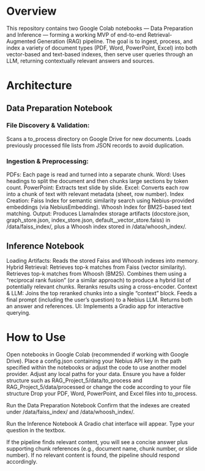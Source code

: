 # Overview
This repository contains two Google Colab notebooks — Data Preparation and Inference — forming a working MVP of end-to-end Retrieval-Augmented Generation (RAG) pipeline.
The goal is to ingest, process, and index a variety of document types (PDF, Word, PowerPoint, Excel) into both vector-based and text-based indexes, then serve user queries through an LLM, returning contextually relevant answers and sources.

# Architecture

## Data Preparation Notebook

### File Discovery & Validation:
Scans a to_process directory on Google Drive for new documents. Loads previously processed file lists from JSON records to avoid duplication.

### Ingestion & Preprocessing:
PDFs: Each page is read and turned into a separate chunk.
Word: Uses headings to split the document and then chunks large sections by token count.
PowerPoint: Extracts text slide by slide.
Excel: Converts each row into a chunk of text with relevant metadata (sheet, row number).
Index Creation:
Faiss Index for semantic similarity search using Nebius-provided embeddings (via NebiusEmbedding).
Whoosh Index for BM25-based text matching.
Output: Produces LlamaIndex storage artifacts (docstore.json, graph_store.json, index_store.json, default__vector_store.faiss) in /data/faiss_index/, plus a Whoosh index stored in /data/whoosh_index/.

## Inference Notebook
Loading Artifacts: Reads the stored Faiss and Whoosh indexes into memory.
Hybrid Retrieval:
Retrieves top-k matches from Faiss (vector similarity).
Retrieves top-k matches from Whoosh (BM25).
Combines them using a “reciprocal rank fusion” (or a similar approach) to produce a hybrid list of potentially relevant chunks.
Reranks results using a cross-encoder.
Context & LLM:
Joins the top reranked chunks into a single “context” block.
Feeds a final prompt (including the user’s question) to a Nebius LLM.
Returns both an answer and references.
UI: Implements a Gradio app for interactive querying.


# How to Use
Open notebooks in Google Colab (recommended if working with Google Drive).
Place a config.json containing your Nebius API key in the path specified within the notebooks or adjust the code to use another model provider.
Adjust any local paths for your data.
Ensure you have a folder structure such as RAG_Project_5/data/to_process and RAG_Project_5/data/processed or change the code according to your file structure
Drop your PDF, Word, PowerPoint, and Excel files into to_process.

Run the Data Preparation Notebook
Confirm that the indexes are created under /data/faiss_index/ and /data/whoosh_index/.

Run the Inference Notebook
A Gradio chat interface will appear. Type your question in the textbox.

If the pipeline finds relevant content, you will see a concise answer plus supporting chunk references (e.g., document name, chunk number, or slide number).
If no relevant content is found, the pipeline should respond accordingly.
